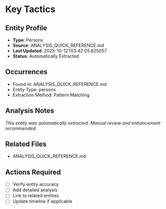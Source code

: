 # Key Tactics

## Entity Profile
- **Type**: Persons
- **Source**: ANALYSIS_QUICK_REFERENCE.md
- **Last Updated**: 2025-10-12T03:42:05.825057
- **Status**: Automatically Extracted

## Occurrences
- Found in: ANALYSIS_QUICK_REFERENCE.md
- Entity Type: persons
- Extraction Method: Pattern Matching

## Analysis Notes
*This entity was automatically extracted. Manual review and enhancement recommended.*

## Related Files
- ANALYSIS_QUICK_REFERENCE.md

## Actions Required
- [ ] Verify entity accuracy
- [ ] Add detailed analysis
- [ ] Link to related entities
- [ ] Update timeline if applicable
